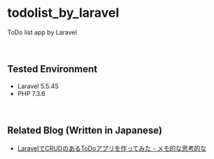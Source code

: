 # todolist_by_laravel

ToDo list app by Laravel

　  

## Tested Environment

- Laravel 5.5.45
- PHP 7.3.6

　  

## Related Blog (Written in Japanese)

- [LaravelでCRUDのあるToDoアプリを作ってみた - メモ的な思考的な](https://thinkami.hatenablog.com/entry/2019/06/11/220247)